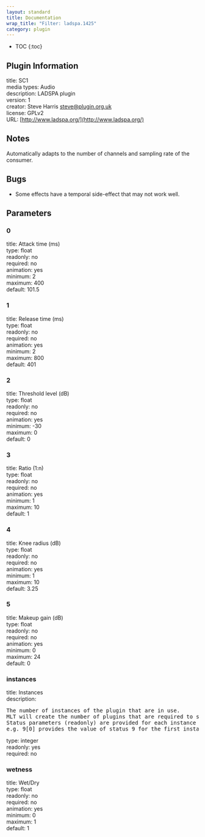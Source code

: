 ```yaml
---
layout: standard
title: Documentation
wrap_title: "Filter: ladspa.1425"
category: plugin
---
```

* TOC
{:toc}

## Plugin Information

title: SC1  
media types:
Audio  
description: LADSPA plugin  
version: 1  
creator: Steve Harris <steve@plugin.org.uk>  
license: GPLv2  
URL: [http://www.ladspa.org/](http://www.ladspa.org/)  

## Notes

Automatically adapts to the number of channels and sampling rate of the consumer.

## Bugs

* Some effects have a temporal side-effect that may not work well.


## Parameters

### 0

title: Attack time (ms)    
type: float  
readonly: no  
required: no  
animation: yes  
minimum: 2  
maximum: 400  
default: 101.5  

### 1

title: Release time (ms)    
type: float  
readonly: no  
required: no  
animation: yes  
minimum: 2  
maximum: 800  
default: 401  

### 2

title: Threshold level (dB)    
type: float  
readonly: no  
required: no  
animation: yes  
minimum: -30  
maximum: 0  
default: 0  

### 3

title: Ratio (1:n)    
type: float  
readonly: no  
required: no  
animation: yes  
minimum: 1  
maximum: 10  
default: 1  

### 4

title: Knee radius (dB)    
type: float  
readonly: no  
required: no  
animation: yes  
minimum: 1  
maximum: 10  
default: 3.25  

### 5

title: Makeup gain (dB)    
type: float  
readonly: no  
required: no  
animation: yes  
minimum: 0  
maximum: 24  
default: 0  

### instances

title: Instances    
description:
<pre>
The number of instances of the plugin that are in use.
MLT will create the number of plugins that are required to support the number of audio channels.
Status parameters (readonly) are provided for each instance and are accessed by specifying the instance number after the identifier (starting at zero).
e.g. 9[0] provides the value of status 9 for the first instance.
</pre>
type: integer  
readonly: yes  
required: no  

### wetness

title: Wet/Dry    
type: float  
readonly: no  
required: no  
animation: yes  
minimum: 0  
maximum: 1  
default: 1  

